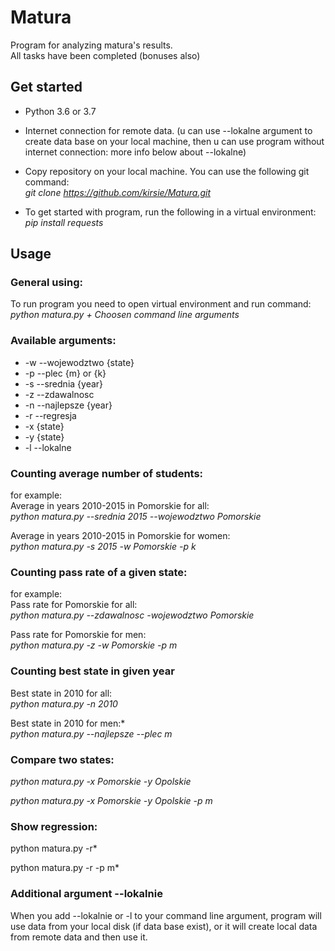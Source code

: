 # Matura
Program for analyzing matura's results.  
All tasks have been completed (bonuses also)  
## Get started
- Python 3.6 or 3.7  

- Internet connection for remote data. (u can use --lokalne argument to create data base on your local machine, then u can   use program without internet connection: more info below about --lokalne)  

- Copy repository on your local machine. You can use the following git command:  
*git clone https://github.com/kirsie/Matura.git*

- To get started with program, run the following in a virtual environment:  
*pip install requests*

## Usage
### General using:
To run program you need to open virtual environment and run command:  
*python matura.py + Choosen command line arguments*

### Available arguments:
- -w --wojewodztwo {state}  
- -p --plec {m} or {k}  
- -s --srednia {year}  
- -z --zdawalnosc  
- -n --najlepsze {year}  
- -r --regresja  
- -x {state}  
- -y {state}  
- -l --lokalne  

### Counting average number of students:
for example:  
Average in years 2010-2015 in Pomorskie for all:    
*python matura.py --srednia 2015 --wojewodztwo Pomorskie*  

Average in years 2010-2015 in Pomorskie for women:    
*python matura.py -s 2015 -w Pomorskie -p k*

### Counting pass rate of a given state:
for example:  
Pass rate for Pomorskie for all:    
*python matura.py --zdawalnosc -wojewodztwo Pomorskie*  

Pass rate for Pomorskie for men:    
*python matura.py -z -w Pomorskie -p m*  

### Counting best state in given year
Best state in 2010 for all:    
*python matura.py -n 2010*   

Best state in 2010 for men:*    
*python matura.py --najlepsze --plec m*  

### Compare two states:
*python matura.py -x Pomorskie -y Opolskie*  

*python matura.py -x Pomorskie -y Opolskie -p m*  

### Show regression:
python matura.py -r*  

python matura.py -r -p m*  

### Additional argument --lokalnie
When you add --lokalnie or -l to your command line argument, program will use data from your local disk (if data base exist),    or it will create local data from remote data and then use it. 
 

